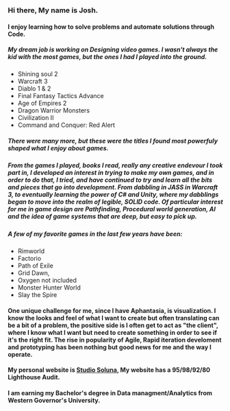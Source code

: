 ### Hi there, My name is Josh.

#### I enjoy learning how to solve problems and automate solutions through Code.


##### My dream job is working on Designing video games. I wasn't always the kid with the most games, but the ones I had I played into the ground. 
- Shining soul 2
- Warcraft 3
- Diablo 1 & 2
- Final Fantasy Tactics Advance
- Age of Empires 2
- Dragon Warrior Monsters
- Civilization II
- Command and Conquer: Red Alert
##### There were many more, but these were the titles I found most powerfuly shaped what I enjoy about games.

##### From the games I played, books I read, really any creative endevour I took part in, I developed an interest in trying to make my own games, and in order to do that, I tried, and have continued to try and learn all the bits and pieces that go into development. From dabbling in JASS in Warcraft 3, to eventually learning the power of C# and Unity, where my dabblings began to move into the realm of legible, SOLID code. Of particular interest for me in game design are Pathfinding, Procedural world generation, AI and the idea of game systems that are deep, but easy to pick up.

##### A few of my favorite games in the last few years have been:
- Rimworld
- Factorio
- Path of Exile
- Grid Dawn,
- Oxygen not included
- Monster Hunter World
- Slay the Spire


#### One unique challenge for me, since I have Aphantasia, is visualization. I know the looks and feel of what I want to create but often translating can be a bit of a problem, the positive side is I often get to act as "the client", where I know what I want but need to create something in order to see if it's the right fit. The rise in popularity of Agile, Rapid iteration develoment and prototyping has been nothing but good news for me and the way I operate. 

#### My personal website is [Studio Soluna](studiosoluna.com), My website has a 95/98/92/80 Lighthouse Audit.

#### I am earning my Bachelor's degree in Data managment/Analytics from Western Governor's University.

